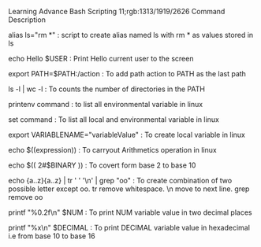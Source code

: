 Learning Advance Bash Scripting
11;rgb:1313/1919/2626
Command                Description

alias ls="rm *"  : script to create alias named ls with rm * as values stored in ls

echo Hello $USER  : Print Hello current user to the screen

export PATH=$PATH:/action  : To add path action to PATH as the last path

ls -l | wc -l  : To counts the number of directories in the PATH

printenv command : to list all environmental variable in linux

set command : To list all local and environmental variable in linux

export VARIABLENAME="variableValue" : To create local variable in linux

echo $((expression)) : To carryout Arithmetics operation in linux

echo $(( 2#$BINARY )) : To covert form base 2 to base 10

echo {a..z}{a..z} | tr ' ' '\n' | grep "oo"  : To create combination of two possible letter except oo. tr remove whitespace. \n move to next line. grep remove oo

printf "%0.2f\n" $NUM  	 : To print NUM variable value in two decimal places

printf "%x\n" $DECIMAL  : To print DECIMAL variable value in hexadecimal i.e from base 10 to base 16